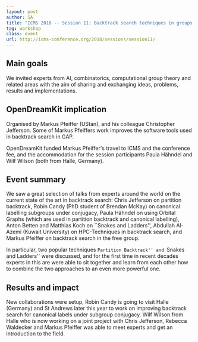 ```yaml
---
layout: post
author: SA
title: "ICMS 2018 -- Session 11: Backtrack search techniques in groups and combinatorics South Bend, USA, 25th July 2018"
tag: workshop
class: event
url: http://icms-conference.org/2018/sessions/session11/
---
```


## Main goals


We invited experts from AI, combinatorics, computational group theory and
related areas with the aim of sharing and exchanging ideas, problems,
results and implementations.

## OpenDreamKit implication

 Organised by Markus Pfeiffer (UStan), and his
colleague Christopher Jefferson. Some of Markus Pfeiffers work improves the
software tools used in backtrack search in GAP.

OpenDreamKit funded Markus Pfeiffer's travel to ICMS and the conference fee, and the
accommodation for the session participants Paula Hähndel and Wilf Wilson (both
from Halle, Germany).

## Event summary

 We saw a great selection of talks from experts around
the world on the current state of the art in backtrack search: Chris Jefferson
on partition backtrack, Robin Candy (PhD student of Brendan McKay) on canonical
labelling subgroups under conjugacy, Paula Hähndel on using Orbital Graphs
(which are used in partition backtrack and canonical labelling), Anton Betten
and Matthias Koch on ``Snakes and Ladders'', Abdullah Al-Azemi (Kuwait
University) on HPC-Techniques in backtrack search, and Markus Pfeiffer on
backtrack search in the free group.

In particular, two popular techniques ``Partition Backtrack'' and ``Snakes and
Ladders'' were discussed, and for the first time in recent decades experts in
this are were able to sit together and learn from each other how to combine the
two approaches to an even more powerful one.

## Results and impact

 New collaborations were setup, Robin Candy is going
to visit Halle (Germany) and St Andrews later this year to work on improving
backtrack search for canonical labels under subgroup conjugacy. Wilf Wilson from
Halle who is now working on a joint project with Chris Jefferson, Rebecca
Waldecker and Markus Pfeiffer was able to meet experts and get an introduction
to the field.


